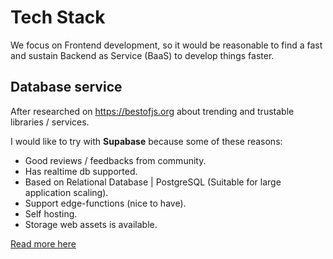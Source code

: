 # Tech Stack

We focus on Frontend development, so it would be reasonable to find a fast and sustain Backend as Service (BaaS) to develop things faster.

## Database service

After researched on https://bestofjs.org about trending and trustable libraries / services.

I would like to try with **Supabase** because some of these reasons:

- Good reviews / feedbacks from community.
- Has realtime db supported.
- Based on Relational Database | PostgreSQL (Suitable for large application scaling).
- Support edge-functions (nice to have).
- Self hosting.
- Storage web assets is available.

[Read more here](https://supabase.com/)
